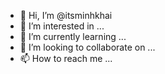 - 👋 Hi, I’m @itsminhkhai
- 👀 I’m interested in ...
- 🌱 I’m currently learning ...
- 💞️ I’m looking to collaborate on ...
- 📫 How to reach me ...

<!---
itsminhkhai/itsminhkhai is a ✨ special ✨ repository because its `README.md` (this file) appears on your GitHub profile.
You can click the Preview link to take a look at your changes.
--->
